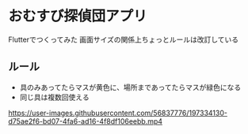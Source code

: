 # おむすび探偵団アプリ

Flutterでつくってみた
画面サイズの関係上ちょっとルールは改訂している

## ルール
- 具のみあってたらマスが黄色に、場所まであってたらマスが緑色になる
- 同じ具は複数回使える

https://user-images.githubusercontent.com/56837776/197334130-d75ae2f6-bd07-4fa6-ad16-4f8df106eebb.mp4

